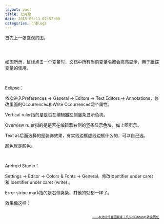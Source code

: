 ```yaml
---
layout: post
title: 七月歌
date: 2015-09-11 02:57:00
categories: cnblogs
---
```


<p>首先上一张直观的图。</p>
<p><img src="http://images2015.cnblogs.com/blog/580469/201509/580469-20150911104342403-46684265.png" alt="" /></p>
<p>&nbsp;</p>
<p>如图所示，鼠标点击一个变量时，文档中所有当前变量名都会高亮显示，用于跟踪变量的使用。</p>
<p>&nbsp;</p>
<p>Eclipse：</p>
<p>依次进入Preferences -&gt; General -&gt; Editors -&gt; Text Editors -&gt; Annotations，修改里面的Occurrences和Write Occurrences两个属性。</p>
<p>Vertical ruler指的是是否在编辑器左侧竖条显示色块。</p>
<p>Overview ruler指的是是否在编辑器右侧的竖条显示色块，如上图所示。</p>
<p>Text as后面选择的是装饰效果，有实线边框虚线边框什么的，可以自己选。</p>
<p>颜色就是颜色。</p>
<p>&nbsp;</p>
<p>Android Studio：</p>
<p>Settings -&gt; Editor -&gt; Colors &amp; Fonts -&gt; General，修改Identifier under caret 和&nbsp;Identifier under caret (write) 。</p>
<p>Error stripe mark指的是右侧竖条，其他的就都一样了。</p>
<p>效果像这样：</p>
<p><img src="http://images2015.cnblogs.com/blog/580469/201509/580469-20150911105537950-1498667590.png" alt="" /></p>

<div align=right><a href="https://github.com/mlxy"><font size=1>——本文由博客园搬家工具SRBCnblogs转换而成</font></a></div>